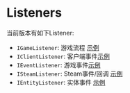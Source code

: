# Listeners

当前版本有如下Listener:

- `IGameListener`: 游戏流程 [示例](../examples/game-listener.md)
- `IClientListener`: 客户端事件[示例](../examples/client-listener.md)
- `IEventListener`: 游戏事件[示例](../examples/event-listener.md)
- `ISteamListener`: Steam事件/回调 [示例](../examples/steam-listener.md)
- `IEntityListener`: 实体事件 [示例](../examples/entity-listener.md)
